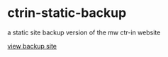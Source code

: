 # ctrin-static-backup
a static site backup version of the mw ctr-in website

[view backup site](https://chrisgargiulo.github.io/ctrin-static-backup/)
